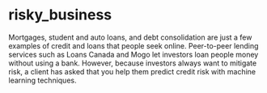 # risky_business
Mortgages, student and auto loans, and debt consolidation are just a few examples of credit and loans that people seek online.   Peer-to-peer lending services such as Loans Canada and Mogo let investors loan people money without using a bank. However, because investors always want to mitigate risk, a client has asked that you help them predict credit risk with machine learning techniques. 
